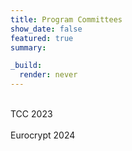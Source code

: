 ```yaml
---
title: Program Committees
show_date: false
featured: true
summary: 

_build:
  render: never
---
```

<br>TCC 2023<br/>
<br>Eurocrypt 2024